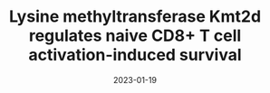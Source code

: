 ---
title: "Lysine methyltransferase Kmt2d regulates naive CD8+ T cell activation-induced survival"
collection: publications
permalink: /publication/paper_6
date: 2023-01-19
category: manuscripts
venue: 'Frontiers in Immunology'
slidesurl: #
paperurl: 'https://www.frontiersin.org/journals/immunology/articles/10.3389/fimmu.2022.1095140/full'
citation: 'Jaekwan Kim; <b>Thomas Nguyen<\b>; Jeffrey Cifello; Rahell Ahmad; Yongqing Zhang; Qian Yang; Ji-Eun Lee; Xiang Li; Yan Kai; Supriyo De; Weiqun Peng; Kai Ge; Nan-ping Weng'
---